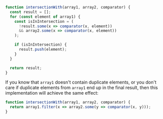 ```javascript
function intersectionWith(array1, array2, comparator) {
  const result = [];
  for (const element of array1) {
    const isInIntersection = (
      !result.some(x => comparator(x, element))
      && array2.some(x => comparator(x, element))
    );

    if (isInIntersection) {
      result.push(element);
    }
  }

  return result;
}
```

If you know that `array1` doesn't contain duplicate elements, or you don't care if duplicate elements from `array1` end up in the final result, then this implementation will achieve the same effect:

```javascript
function intersectionWith(array1, array2, comparator) {
  return array1.filter(x => array2.some(y => comparator(x, y)));
}
```

